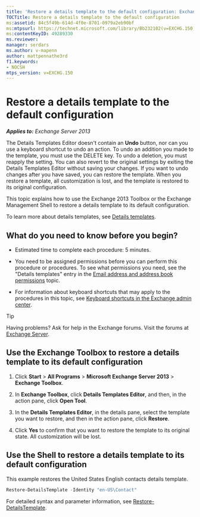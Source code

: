 ```yaml
---
title: 'Restore a details template to the default configuration: Exchange 2013 Help'
TOCTitle: Restore a details template to the default configuration
ms:assetid: 84c5f49b-614d-4f0e-8701-0979a2eb90bf
ms:mtpsurl: https://technet.microsoft.com/library/Bb232102(v=EXCHG.150)
ms:contentKeyID: 49289330
ms.reviewer: 
manager: serdars
ms.author: v-mapenn
author: mattpennathe3rd
f1.keywords:
- NOCSH
mtps_version: v=EXCHG.150
---
```


# Restore a details template to the default configuration

_**Applies to:** Exchange Server 2013_

The Details Templates Editor doesn't contain an **Undo** button, nor can you use a keyboard shortcut to undo an action. To undo an addition you made to the template, you must use the DELETE key. To undo a deletion, you must reapply the setting. You can also revert to the original settings by exiting the Details Templates Editor without saving your changes. If you want to undo changes after you have saved, you can restore the template. When you restore a template, all customization is lost, and the template is restored to its original configuration.

This topic explains how to use the Exchange 2013 Toolbox or the Exchange Management Shell to restore a details template to its default configuration.

To learn more about details templates, see [Details templates](details-templates-exchange-2013-help.md).

## What do you need to know before you begin?

- Estimated time to complete each procedure: 5 minutes.

- You need to be assigned permissions before you can perform this procedure or procedures. To see what permissions you need, see the "Details templates" entry in the [Email address and address book permissions](email-address-and-address-book-permissions-exchange-2013-help.md) topic.

- For information about keyboard shortcuts that may apply to the procedures in this topic, see [Keyboard shortcuts in the Exchange admin center](keyboard-shortcuts-in-the-exchange-admin-center-2013-help.md).

> [!TIP]
> Having problems? Ask for help in the Exchange forums. Visit the forums at [Exchange Server](https://go.microsoft.com/fwlink/p/?linkid=60612).

## Use the Exchange Toolbox to restore a details template to its default configuration

1. Click **Start** \> **All Programs** \> **Microsoft Exchange Server 2013** \> **Exchange Toolbox**.

2. In **Exchange Toolbox**, click **Details Templates Editor**, and then, in the action pane, click **Open Tool**.

3. In the **Details Templates Editor**, in the details pane, select the template you want to restore, and then in the action pane, click **Restore**.

4. Click **Yes** to confirm that you want to restore the template to its original state. All customization will be lost.

## Use the Shell to restore a details template to its default configuration

This example restores the United States English contacts details template.

```powershell
Restore-DetailsTemplate -Identity "en-US\Contact"
```

For detailed syntax and parameter information, see [Restore-DetailsTemplate](https://technet.microsoft.com/library/bb125188\(v=exchg.150\)).
